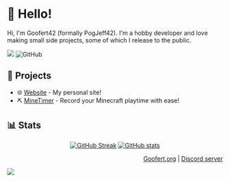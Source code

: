 # 👋 Hello!
Hi, I'm Goofert42 (formally PogJeff42). I'm a hobby developer and love making small side projects, some of which I release to the public.

[![](https://komarev.com/ghpvc/?username=Goofert42&style=flat-square&color=blue)](https://komarev.com/) <img alt="GitHub" src="https://img.shields.io/badge/dynamic/json?logo=github&label=GitHub+Followers&labelColor=282c34&color=181717&query=%24.data.totalSubs&url=https%3A%2F%2Fapi.spencerwoo.com%2Fsubstats%2F%3Fsource%3Dgithub%26queryKey%3DGoofert42&longCache=true"/>

## 📂 Projects
  - 🌐 <a href="https://goofert.org/">Website</a> - My personal site!
  - ⛏️ <a href="https://github.com/Goofert42/MineTimer">MineTimer</a> - Record your Minecraft playtime with ease!

## 📊 Stats
<div align="center">
  
  [![GitHub Streak](https://streak-stats.demolab.com?user=Goofert42&theme=dark)](https://github.com/Goofert42) [![GitHub stats](https://github-readme-stats.vercel.app/api?username=Goofert42&show_icons=true&theme=dark)](https://github.com/anuraghazra/github-readme-stats)
</div>

<div align="right">
  <a href="https://goofert.org/">Goofert.org</a> | <a href="https://discord.gg/u3NDJycP5v">Discord server</a>
</div>

![](https://hit.yhype.me/github/profile?user_id=146920696)
